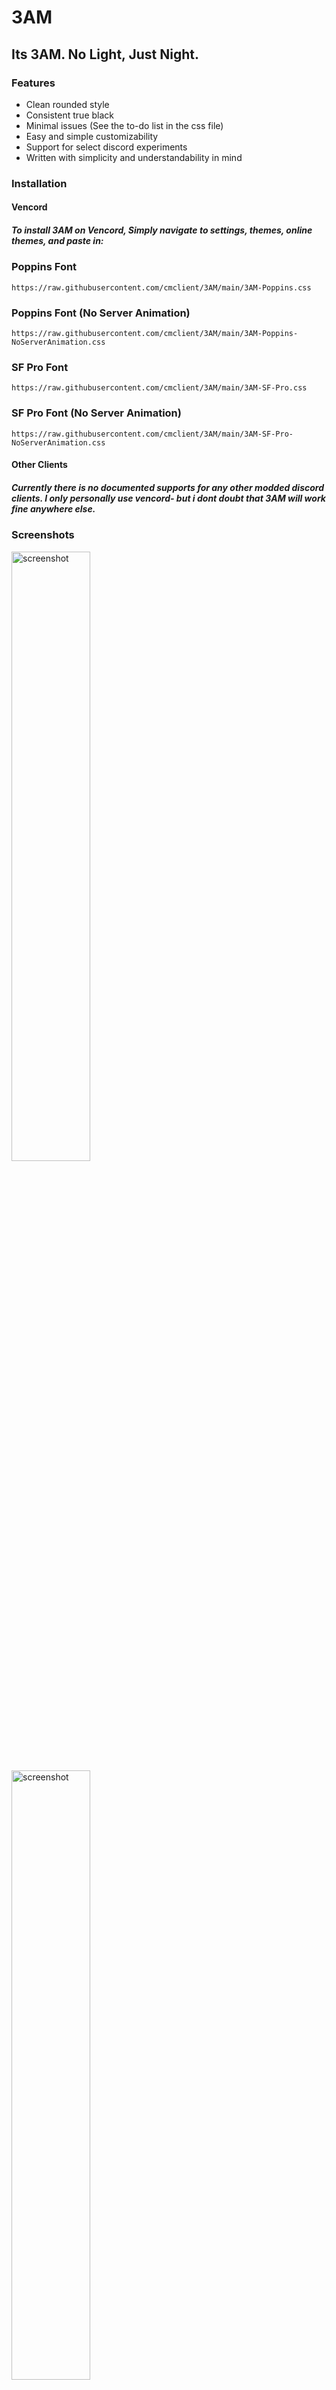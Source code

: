 # 3AM
## Its 3AM. No Light, Just Night.

### Features

- Clean rounded style
- Consistent true black
- Minimal issues (See the to-do list in the css file)
- Easy and simple customizability
- Support for select discord experiments
- Written with simplicity and understandability in mind

### Installation

#### Vencord
##### To install 3AM on Vencord, Simply navigate to settings, themes, online themes, and paste in:

### Poppins Font
```
https://raw.githubusercontent.com/cmclient/3AM/main/3AM-Poppins.css
```

### Poppins Font (No Server Animation)
```
https://raw.githubusercontent.com/cmclient/3AM/main/3AM-Poppins-NoServerAnimation.css
```

### SF Pro Font
```
https://raw.githubusercontent.com/cmclient/3AM/main/3AM-SF-Pro.css
```

### SF Pro Font (No Server Animation)
```
https://raw.githubusercontent.com/cmclient/3AM/main/3AM-SF-Pro-NoServerAnimation.css
```

#### Other Clients
##### Currently there is no documented supports for any other modded discord clients. I only personally use vencord- but i dont doubt that 3AM will work fine anywhere else.

### Screenshots
<img src="https://i.imgur.com/LTEWb5n.png" alt="screenshot" width="50%">

<img src="https://i.imgur.com/hERqrWz.png" alt="screenshot" width="50%">
